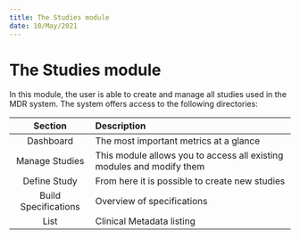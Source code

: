 ```yaml
---
title: The Studies module
date: 10/May/2021
---
```


# The Studies module

In this module, the user is able to create and manage all studies used in the MDR system.
The system offers access to the following directories:

| Section | Description       |
|:------:|:----------------|
| Dashboard| The most important metrics at a glance |
| Manage Studies  | This module allows you to access all existing modules and modify them |
| Define Study | From here it is possible to create new studies |
| Build Specifications | Overview of specifications |
| List | Clinical Metadata listing |




